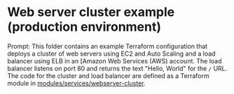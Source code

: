 # Web server cluster example (production environment)

Prompt: This folder contains an example Terraform configuration that deploys a cluster of web servers using EC2 and Auto Scaling and a load balancer using ELB in an [Amazon Web Services (AWS) account. The load balancer listens on port 80 and returns the text "Hello, World" for the `/` URL. The code for the cluster and load balancer are defined as a Terraform module in
[modules/services/webserver-cluster](../../../../modules/services/webserver-cluster).
